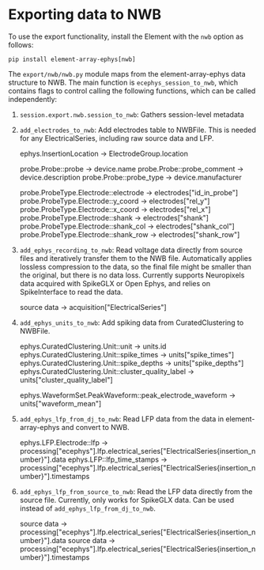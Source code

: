 # Exporting data to NWB

To use the export functionality, install the Element with the `nwb` option as follows:

```console
pip install element-array-ephys[nwb]
```

The `export/nwb/nwb.py` module maps from the element-array-ephys data structure to NWB.
The main function is `ecephys_session_to_nwb`, which contains flags to control calling
the following functions, which can be called independently:

1. `session.export.nwb.session_to_nwb`: Gathers session-level metadata

2. `add_electrodes_to_nwb`: Add electrodes table to NWBFile. This is needed for any
   ElectricalSeries, including raw source data and LFP.

    ephys.InsertionLocation -> ElectrodeGroup.location

    probe.Probe::probe -> device.name
    probe.Probe::probe_comment -> device.description
    probe.Probe::probe_type -> device.manufacturer

    probe.ProbeType.Electrode::electrode -> electrodes["id_in_probe"]
    probe.ProbeType.Electrode::y_coord -> electrodes["rel_y"]
    probe.ProbeType.Electrode::x_coord -> electrodes["rel_x"]
    probe.ProbeType.Electrode::shank -> electrodes["shank"]
    probe.ProbeType.Electrode::shank_col -> electrodes["shank_col"]
    probe.ProbeType.Electrode::shank_row -> electrodes["shank_row"]

3. `add_ephys_recording_to_nwb`: Read voltage data directly from source files and
   iteratively transfer them to the NWB file. Automatically applies lossless compression
   to the data, so the final file might be smaller than the original, but there is no
   data loss. Currently supports Neuropixels data acquired with SpikeGLX or Open Ephys,
   and relies on SpikeInterface to read the data.

    source data -> acquisition["ElectricalSeries"]

4. `add_ephys_units_to_nwb`: Add spiking data from CuratedClustering to NWBFile.

    ephys.CuratedClustering.Unit::unit -> units.id
    ephys.CuratedClustering.Unit::spike_times -> units["spike_times"]
    ephys.CuratedClustering.Unit::spike_depths -> units["spike_depths"]
    ephys.CuratedClustering.Unit::cluster_quality_label -> units["cluster_quality_label"]

    ephys.WaveformSet.PeakWaveform::peak_electrode_waveform -> units["waveform_mean"]

5. `add_ephys_lfp_from_dj_to_nwb`: Read LFP data from the data in element-array-ephys
   and convert to NWB.

    ephys.LFP.Electrode::lfp -> processing["ecephys"].lfp.electrical_series["ElectricalSeries{insertion_number}"].data
    ephys.LFP::lfp_time_stamps -> processing["ecephys"].lfp.electrical_series["ElectricalSeries{insertion_number}"].timestamps

6. `add_ephys_lfp_from_source_to_nwb`: Read the LFP data directly from the source file.
   Currently, only works for SpikeGLX data. Can be used instead of
   `add_ephys_lfp_from_dj_to_nwb`.

    source data -> processing["ecephys"].lfp.electrical_series["ElectricalSeries{insertion_number}"].data
    source data -> processing["ecephys"].lfp.electrical_series["ElectricalSeries{insertion_number}"].timestamps
